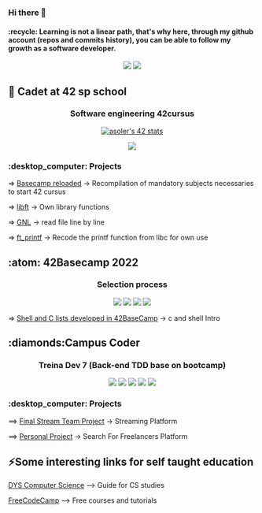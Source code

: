 ### Hi there 👋 

<h4>
:recycle:
   Learning is not a linear path, that's why here, through my github account (repos and commits history), you can be able to follow my growth as a software developer.
</h4>

<p align="center">
<img src="https://github-readme-stats.vercel.app/api/top-langs/?username=angelasoler&theme=blue-green"> 
	
<img src="https://github-readme-stats.vercel.app/api?username=angelasoler&theme=blue-green">
</p>

<h2>
	🌱 Cadet at 42 sp school
	
</h2>

<h3 align="center">
	Software engineering 42cursus
</h3>

<p align="center">
<a href="https://github.com/JaeSeoKim/badge42"><img src="https://badge42.vercel.app/api/v2/cl263316l006809l0mxrfwgrw/stats?cursusId=21&coalitionId=undefined" alt="asoler's 42 stats" /></a>
</p>

<p align="center">
<img src="https://img.shields.io/badge/C-00599C?style=for-the-badge&logo=c&logoColor=white">
</p>

<h3>
:desktop_computer: Projects
</h3>

  => [Basecamp reloaded](https://github.com/angelasoler/Basecamp-Reloaded) -> Recompilation of mandatory subjects necessaries to start 42 cursus

  => [libft](https://github.com/angelasoler/Libft) -> Own library functions
       
  => [GNL](https://github.com/angelasoler/GNL) -> read file line by line
  
  => [ft_printf](https://github.com/angelasoler/ft_printf) ->  Recode the printf function from libc for own use

<h2>	
  :atom: 42Basecamp 2022
</h2>

<h3 align="center">
	Selection process
</h3>

<p align="center">
<img src="https://img.shields.io/badge/C-00599C?style=for-the-badge&logo=c&logoColor=white"> <img src="https://img.shields.io/badge/Shell_Script-121011?style=for-the-badge&logo=gnu-bash&logoColor=white"> <img src="https://img.shields.io/badge/GNU%20Bash-4EAA25?style=for-the-badge&logo=GNU%20Bash&logoColor=white"> <img src="https://img.shields.io/badge/GIT-E44C30?style=for-the-badge&logo=git&logoColor=white">
</p>

=> [Shell and C lists developed in 42BaseCamp](https://github.com/angelasoler/BaseCamp42-2022) -> c and shell Intro

<h2>
:diamonds:Campus Coder

</h2>	
 
<h3 align="center">
Treina Dev 7 (Back-end TDD base on bootcamp)
</h3>
<p align="center">
<img src="https://img.shields.io/badge/Ruby-CC342D?style=for-the-badge&logo=ruby&logoColor=white"> <img src="https://img.shields.io/badge/rails-%23CC0000.svg?style=for-the-badge&logo=ruby-on-rails&logoColor=white"> <img src="https://img.shields.io/badge/Bootstrap-563D7C?style=for-the-badge&logo=bootstrap&logoColor=white"> <img src="https://img.shields.io/badge/SQLite-07405E?style=for-the-badge&logo=sqlite&logoColor=white"> <img src="https://img.shields.io/badge/GIT-E44C30?style=for-the-badge&logo=git&logoColor=white">
</p>

<h3>
:desktop_computer: Projects
</h3>
 
   ==> [Final Stream Team Project](https://github.com/TreinaDev/stream-alpha) -> Streaming Platform
     
   ==> [Personal Project](https://github.com/angelasoler/Tech_Freelance_Project) -> Search For Freelancers Platform
       
<h2>
	⚡Some interesting links for self taught education
</h2>

[DYS Computer Science](https://github.com/jamesleeat/TeachYourselfCS-ES/blob/main/TeachYourselfCS-ES.md) --> Guide for CS studies

[FreeCodeCamp](https://www.freecodecamp.org/) --> Free courses and tutorials

 
 


<!--
**angelasoler/angelasoler** is a ✨ _special_ ✨ repository because its `README.md` (this file) appears on your GitHub profile.

Here are some ideas to get you started:

- 🔭 I’m currently working on ...
- 🌱 I’m currently learning ...
- 👯 I’m looking to collaborate on ...
- 🤔 I’m looking for help with ...
- 💬 Ask me about ...
- 📫 How to reach me: ...
- 😄 Pronouns: ...
- ⚡ Fun fact: ...
-->

